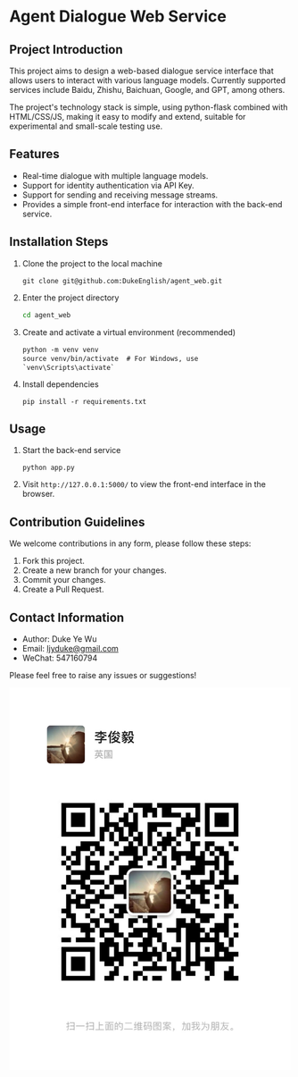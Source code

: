 <!--
 * @Description: 
 * @Author: Duke Ye Wu
 * @E-mail: ljyduke@gmail.com
 * @Date: 2024-01-03 22:51:03
 * @LastEditors: Junyi_Li ljyduke@gmail.com
 * @LastEditTime: 2024-05-19 20:05:55
-->
# Agent Dialogue Web Service

## Project Introduction

This project aims to design a web-based dialogue service interface that allows users to interact with various language models. Currently supported services include Baidu, Zhishu, Baichuan, Google, and GPT, among others.

The project's technology stack is simple, using python-flask combined with HTML/CSS/JS, making it easy to modify and extend, suitable for experimental and small-scale testing use.

## Features

- Real-time dialogue with multiple language models.
- Support for identity authentication via API Key.
- Support for sending and receiving message streams.
- Provides a simple front-end interface for interaction with the back-end service.

## Installation Steps

1. Clone the project to the local machine
   ```
   git clone git@github.com:DukeEnglish/agent_web.git
   ```
2. Enter the project directory
   ```bash
   cd agent_web
   ```
3. Create and activate a virtual environment (recommended)
   ```
   python -m venv venv
   source venv/bin/activate  # For Windows, use `venv\Scripts\activate`
   ```
4. Install dependencies
   ```
   pip install -r requirements.txt
   ```

## Usage

1. Start the back-end service
   ```
   python app.py
   ```
2. Visit `http://127.0.0.1:5000/` to view the front-end interface in the browser.

## Contribution Guidelines

We welcome contributions in any form, please follow these steps:

1. Fork this project.
2. Create a new branch for your changes.
3. Commit your changes.
4. Create a Pull Request.

## Contact Information

- Author: Duke Ye Wu
- Email: ljyduke@gmail.com
- WeChat: 547160794

Please feel free to raise any issues or suggestions!

![WeChat QR Code](https://github.com/DukeEnglish/agent_web/blob/main/assets/per_qr_code.jpg)